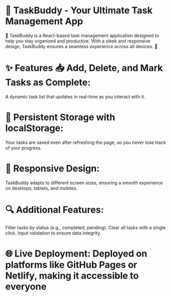 # 📝 TaskBuddy - Your Ultimate Task Management App 
🚀 TaskBuddy is a React-based task management application designed to help you stay organized and productive. 
With a sleek and responsive design, TaskBuddy ensures a seamless experience across all devices. 🌟

# ✨ Features 📥 Add, Delete, and Mark Tasks as Complete: 
A dynamic task list that updates in real-time as you interact with it.

# 💾 Persistent Storage with localStorage: 
Your tasks are saved even after refreshing the page, so you never lose track of your progress.

# 📱 Responsive Design: 
TaskBuddy adapts to different screen sizes, ensuring a smooth experience on desktops, tablets, and mobiles.

# 🔍 Additional Features:

Filter tasks by status (e.g., completed, pending).
Clear all tasks with a single click. 
Input validation to ensure data integrity.

# 🌐 Live Deployment: Deployed on platforms like GitHub Pages or Netlify, making it accessible to everyone
